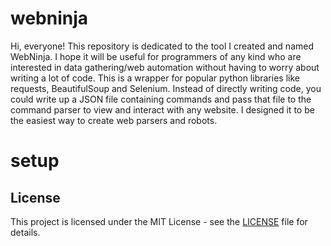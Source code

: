 # webninja
Hi, everyone! This repository is dedicated to the tool I created and named WebNinja. I hope it will be useful for programmers of any kind who are interested in 
data gathering/web automation without having to worry about writing a lot of code. This is a wrapper for popular python libraries like requests, BeautifulSoup and
Selenium. Instead of directly writing code, you could write up a JSON file containing commands and pass that file to the command parser to view and interact with
any website. I designed it to be the easiest way to create web parsers and robots.

# setup

## License
This project is licensed under the MIT License - see the [LICENSE](LICENSE) file for details.
